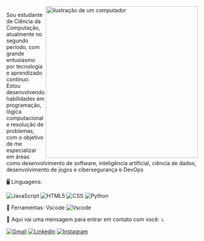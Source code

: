 <img src="https://raw.githubusercontent.com/MicaelliMedeiros/micaellimedeiros/master/image/computer-illustration.png" alt="ilustração de um computador" min-width="400px" max-width="400px" width="400px" align="right">

<p align="left"> 
  Sou estudante de Ciência da Computação, atualmente no segundo período, com grande entusiasmo por tecnologia e aprendizado contínuo. Estou desenvolvendo habilidades em programação, lógica computacional e 
  resolução de problemas, com o objetivo de me especializar em áreas como desenvolvimento de software, inteligência artificial, ciência de dados, desenvolvimento de jogos e cibersegurança e DevOps
</p>

<p align="left">
  🖥 Linguagens: <p align="left">
  <img src="https://img.shields.io/badge/-JavaScript-333333?style=flat&logo=javascript" alt="JavaScript">
  <img src="https://img.shields.io/badge/-HTML5-333333?style=flat&logo=HTML5" alt="HTML5">
  <img src="https://img.shields.io/badge/-CSS-333333?style=flat&logo=CSS3&logoColor=1572B6" alt="CSS">
  <img src="https://img.shields.io/badge/-Python-333333?style=flat&logo=python" alt="Python">
</p>

</p>

<p align="left">
  💼 Ferramentas: Vscode <img src="https://img.shields.io/badge/-Visual%20Studio%20Code-333333?style=flat&logo=visual-studio-code&logoColor=007ACC" alt="Vscode">

</p>

<p align="left">
  💌 Aqui vai uma mensagem para entrar em contato com você: ⤵️
</p>

<p align="left">
  <a href="gabrielassefnova@gmail.com" title="Gmail">
  <img src="https://img.shields.io/badge/-Gmail-FF0000?style=flat-square&labelColor=FF0000&logo=gmail&logoColor=white&link=LINK-DO-SEU-GMAIL" alt="Gmail"/></a>
  <a href="www.linkedin.com/in/gabrielnova" title="LinkedIn">
  <img src="https://img.shields.io/badge/-Linkedin-0e76a8?style=flat-square&logo=Linkedin&logoColor=white&link=LINK-DO-SEU-LINKEDIN" alt="LinkedIn"/></a>
  <a href="https://www.instagram.com/biel.novaaa" title="Instagram">
  <img src="https://img.shields.io/badge/-Instagram-DF0174?style=flat-square&labelColor=DF0174&logo=instagram&logoColor=white&link=LINK-DO-SEU-INSTAGRAM" alt="Instagram"/></a>
</p>
